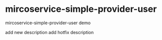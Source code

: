 # mircoservice-simple-provider-user
mircoservice-simple-provider-user demo

add new description  add hotfix description
